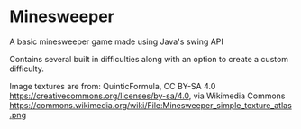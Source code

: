 # Minesweeper
A basic minesweeper game made using Java's swing API

Contains several built in difficulties along with an option
to create a custom difficulty.

Image textures are from:
QuinticFormula, CC BY-SA 4.0 
<https://creativecommons.org/licenses/by-sa/4.0>, via Wikimedia Commons
https://commons.wikimedia.org/wiki/File:Minesweeper_simple_texture_atlas.png
